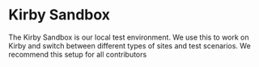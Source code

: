 # Kirby Sandbox

The Kirby Sandbox is our local test environment. We use this to work on Kirby and switch between different types of sites and test scenarios. We recommend this setup for all contributors

